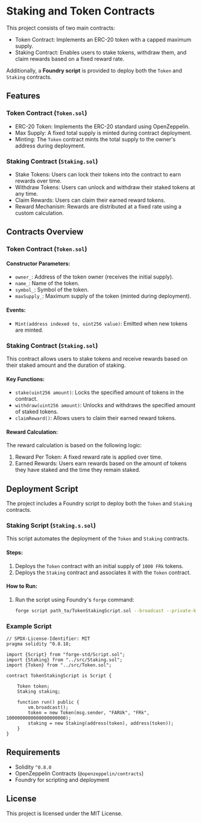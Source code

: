 # Staking and Token Contracts

This project consists of two main contracts:
- Token Contract: Implements an ERC-20 token with a capped maximum supply.
- Staking Contract: Enables users to stake tokens, withdraw them, and claim rewards based on a fixed reward rate.

Additionally, a **Foundry script** is provided to deploy both the `Token` and `Staking` contracts.

## Features

### Token Contract (`Token.sol`)
- ERC-20 Token: Implements the ERC-20 standard using OpenZeppelin.
- Max Supply: A fixed total supply is minted during contract deployment.
- Minting: The `Token` contract mints the total supply to the owner's address during deployment.

### Staking Contract (`Staking.sol`)
- Stake Tokens: Users can lock their tokens into the contract to earn rewards over time.
- Withdraw Tokens: Users can unlock and withdraw their staked tokens at any time.
- Claim Rewards: Users can claim their earned reward tokens.
- Reward Mechanism: Rewards are distributed at a fixed rate using a custom calculation.

## Contracts Overview

### Token Contract (`Token.sol`)

#### Constructor Parameters:
- `owner_`: Address of the token owner (receives the initial supply).
- `name_`: Name of the token.
- `symbol_`: Symbol of the token.
- `maxSupply_`: Maximum supply of the token (minted during deployment).

#### Events:
- `Mint(address indexed to, uint256 value)`: Emitted when new tokens are minted.

### Staking Contract (`Staking.sol`)

This contract allows users to stake tokens and receive rewards based on their staked amount and the duration of staking.

#### Key Functions:
- `stake(uint256 amount)`: Locks the specified amount of tokens in the contract.
- `withdraw(uint256 amount)`: Unlocks and withdraws the specified amount of staked tokens.
- `claimReward()`: Allows users to claim their earned reward tokens.

#### Reward Calculation:
The reward calculation is based on the following logic:
1. Reward Per Token: A fixed reward rate is applied over time.
2. Earned Rewards: Users earn rewards based on the amount of tokens they have staked and the time they remain staked.

## Deployment Script

The project includes a Foundry script to deploy both the `Token` and `Staking` contracts.

### Staking Script (`Staking.s.sol`)

This script automates the deployment of the `Token` and `Staking` contracts.

#### Steps:
1. Deploys the `Token` contract with an initial supply of `1000 FRk` tokens.
2. Deploys the `Staking` contract and associates it with the `Token` contract.

#### How to Run:
1. Run the script using Foundry's `forge` command:
   ```bash
   forge script path_to/TokenStakingScript.sol --broadcast --private-key <PRIVATE_KEY>
   ```

### Example Script
```solidity
// SPDX-License-Identifier: MIT
pragma solidity ^0.8.18;

import {Script} from "forge-std/Script.sol";
import {Staking} from "../src/Staking.sol";
import {Token} from "../src/Token.sol";

contract TokenStakingScript is Script {

    Token token;
    Staking staking;

    function run() public {
        vm.broadcast();
        token = new Token(msg.sender, "FARUk", "FRk", 1000000000000000000000);
        staking = new Staking(address(token), address(token));
    }
}
```


## Requirements

- Solidity `^0.8.0`
- OpenZeppelin Contracts (`@openzeppelin/contracts`)
- Foundry for scripting and deployment

## License

This project is licensed under the MIT License.

